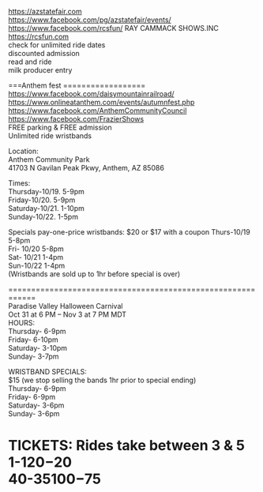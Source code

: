 
   
https://azstatefair.com     
https://www.facebook.com/pg/azstatefair/events/      
https://www.facebook.com/rcsfun/  RAY CAMMACK SHOWS.INC https://rcsfun.com   
check for unlimited ride dates   
discounted admission   
read and ride    
milk producer entry   

===Anthem fest ==================    
https://www.facebook.com/daisymountainrailroad/    
https://www.onlineatanthem.com/events/autumnfest.php     
https://www.facebook.com/AnthemCommunityCouncil     
https://www.facebook.com/FrazierShows    
FREE parking & FREE admission  
Unlimited ride wristbands  

Location:   
Anthem Community Park    
41703 N Gavilan Peak Pkwy, Anthem, AZ 85086    

Times:    
Thursday-10/19. 5-9pm    
Friday-10/20. 5-9pm    
Saturday-10/21. 1-10pm    
Sunday-10/22.  1-5pm    

Specials pay-one-price wristbands:
$20 or $17 with a coupon 
Thurs-10/19 5-8pm    
Fri- 10/20 5-8pm    
Sat- 10/21 1-4pm    
Sun-10/22 1-4pm     
(Wristbands are sold up to 1hr before special is over)     
   
============================================================       
Paradise Valley Halloween Carnival    
Oct 31 at 6 PM – Nov 3 at 7 PM MDT    
HOURS:   
Thursday- 6-9pm   
Friday-   6-10pm  
Saturday-  3-10pm   
Sunday-   3-7pm   

WRISTBAND SPECIALS:   
$15 (we stop selling the bands 1hr prior to special ending)  
Thursday- 6-9pm  
Friday- 6-9pm   
Saturday- 3-6pm   
Sunday-  3-6pm   

TICKETS:
Rides take between 3 & 5   
1-$1  
20-$20   
40-$35   
100-$75   
=====================================           

